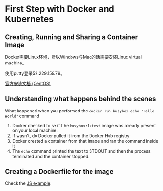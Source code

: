 # First Step with Docker and Kubernetes

## Creating, Running and Sharing a Container Image

Docker需要Linux环境，所以Windows与Mac的话需要安装Linux virtual machine。

使用putty登录52.229.159.79。

[官方安装文档 (CentOS)](https://docs.docker.com/engine/install/centos/)

## Understanding what happens behind the scenes

What happened when you performed the `docker run busybox echo "Hello World"` command

1. Docker checked to se if t he `busybox:latest` image was already present on your local machine.
  1. If wasn't, do Docker pulled it from the Docker Hub registry
1. Docker created a container from that image and ran the command inside it
1. The `echo` command printed the text to STDOUT and then the process terminated and the container stopped.

## Creating a Dockerfile for the image

Check the [JS example](codes/JS_Example).

